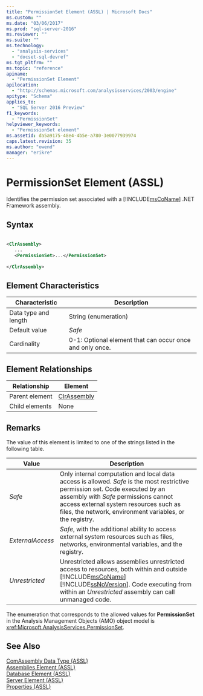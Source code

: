 ```yaml
---
title: "PermissionSet Element (ASSL) | Microsoft Docs"
ms.custom: ""
ms.date: "03/06/2017"
ms.prod: "sql-server-2016"
ms.reviewer: ""
ms.suite: ""
ms.technology: 
  - "analysis-services"
  - "docset-sql-devref"
ms.tgt_pltfrm: ""
ms.topic: "reference"
apiname: 
  - "PermissionSet Element"
apilocation: 
  - "http://schemas.microsoft.com/analysisservices/2003/engine"
apitype: "Schema"
applies_to: 
  - "SQL Server 2016 Preview"
f1_keywords: 
  - "PermissionSet"
helpviewer_keywords: 
  - "PermissionSet element"
ms.assetid: da5a9175-48e4-4b5e-a780-3e0077939974
caps.latest.revision: 35
ms.author: "owend"
manager: "erikre"
---
```

# PermissionSet Element (ASSL)
  Identifies the permission set associated with a [!INCLUDE[msCoName](../../../a9notintoc/includes/msconame-md.md)] .NET Framework assembly.  
  
## Syntax  
  
```xml  
  
<ClrAssembly>  
   ...  
   <PermissionSet>...</PermissionSet>  
  
</ClrAssembly>  
```  
  
## Element Characteristics  
  
|Characteristic|Description|  
|--------------------|-----------------|  
|Data type and length|String (enumeration)|  
|Default value|*Safe*|  
|Cardinality|0-1: Optional element that can occur once and only once.|  
  
## Element Relationships  
  
|Relationship|Element|  
|------------------|-------------|  
|Parent element|[ClrAssembly](../../../analysis-services/scripting/data-type/clrassembly-data-type-assl.md)|  
|Child elements|None|  
  
## Remarks  
 The value of this element is limited to one of the strings listed in the following table.  
  
|Value|Description|  
|-----------|-----------------|  
|*Safe*|Only internal computation and local data access is allowed. *Safe* is the most restrictive permission set. Code executed by an assembly with *Safe* permissions cannot access external system resources such as files, the network, environment variables, or the registry.|  
|*ExternalAccess*|*Safe*, with the additional ability to access external system resources such as files, networks, environmental variables, and the registry.|  
|*Unrestricted*|Unrestricted allows assemblies unrestricted access to resources, both within and outside [!INCLUDE[msCoName](../../../a9notintoc/includes/msconame-md.md)] [!INCLUDE[ssNoVersion](../../../a9notintoc/includes/ssnoversion-md.md)]. Code executing from within an *Unrestricted* assembly can call unmanaged code.|  
  
 The enumeration that corresponds to the allowed values for **PermissionSet** in the Analysis Management Objects (AMO) object model is <xref:Microsoft.AnalysisServices.PermissionSet>.  
  
## See Also  
 [ComAssembly Data Type &#40;ASSL&#41;](../../../analysis-services/scripting/data-type/comassembly-data-type-assl.md)   
 [Assemblies Element &#40;ASSL&#41;](../../../analysis-services/scripting/collections/assemblies-element-assl.md)   
 [Database Element &#40;ASSL&#41;](../../../analysis-services/scripting/objects/database-element-assl.md)   
 [Server Element &#40;ASSL&#41;](../../../analysis-services/scripting/objects/server-element-assl.md)   
 [Properties &#40;ASSL&#41;](../../../analysis-services/scripting/properties/properties-assl.md)  
  
  